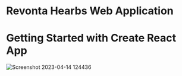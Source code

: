 

# Revonta Hearbs Web Application 


# Getting Started with Create React App


![Screenshot 2023-04-14 124436](https://user-images.githubusercontent.com/100986253/231971346-cb2295dc-14ea-4490-844e-402e38ed2835.png)
